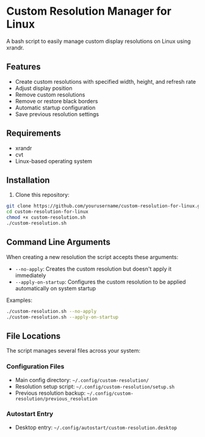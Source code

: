 # Custom Resolution Manager for Linux

A bash script to easily manage custom display resolutions on Linux using xrandr.

## Features

- Create custom resolutions with specified width, height, and refresh rate
- Adjust display position
- Remove custom resolutions
- Remove or restore black borders
- Automatic startup configuration
- Save previous resolution settings

## Requirements

- xrandr
- cvt
- Linux-based operating system

## Installation

1. Clone this repository:
```bash
git clone https://github.com/yourusername/custom-resolution-for-linux.git
cd custom-resolution-for-linux
chmod +x custom-resolution.sh
./custom-resolution.sh
```
## Command Line Arguments

When creating a new resolution the script accepts these arguments:

- `--no-apply`: Creates the custom resolution but doesn't apply it immediately
- `--apply-on-startup`: Configures the custom resolution to be applied automatically on system startup

Examples:
```bash
./custom-resolution.sh --no-apply
./custom-resolution.sh --apply-on-startup
```

## File Locations

The script manages several files across your system:

### Configuration Files
- Main config directory: `~/.config/custom-resolution/`
- Resolution setup script: `~/.config/custom-resolution/setup.sh`
- Previous resolution backup: `~/.config/custom-resolution/previous_resolution`

### Autostart Entry
- Desktop entry: `~/.config/autostart/custom-resolution.desktop`
